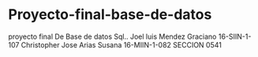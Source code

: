 # Proyecto-final-base-de-datos
proyecto final De Base de datos Sql.. Joel luis Mendez Graciano 16-SIIN-1-107  Christopher Jose Arias Susana 16-MIIN-1-082 SECCION 0541
